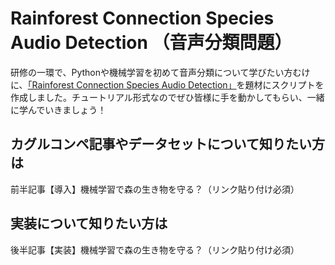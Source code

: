 # Rainforest Connection Species Audio Detection （音声分類問題）

研修の一環で、Pythonや機械学習を初めて音声分類について学びたい方むけに、[「Rainforest Connection Species Audio Detection」](https://www.kaggle.com/c/rfcx-species-audio-detection)を題材にスクリプトを作成しました。チュートリアル形式なのでぜひ皆様に手を動かしてもらい、一緒に学んでいきましょう！

## カグルコンペ記事やデータセットについて知りたい方は
前半記事【導入】機械学習で森の生き物を守る？（リンク貼り付け必須）

## 実装について知りたい方は
後半記事【実装】機械学習で森の生き物を守る？（リンク貼り付け必須）
